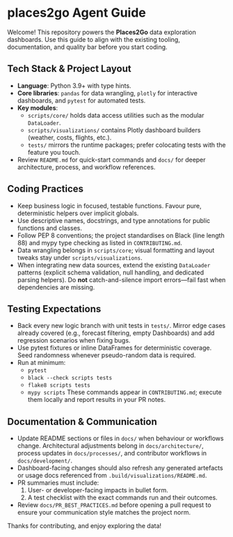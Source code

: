 # places2go Agent Guide

Welcome! This repository powers the **Places2Go** data exploration dashboards. Use this guide to align with the existing tooling,
documentation, and quality bar before you start coding.

## Tech Stack & Project Layout
- **Language**: Python 3.9+ with type hints.
- **Core libraries**: `pandas` for data wrangling, `plotly` for interactive dashboards, and `pytest` for automated tests.
- **Key modules**:
  - `scripts/core/` holds data access utilities such as the modular `DataLoader`.
  - `scripts/visualizations/` contains Plotly dashboard builders (weather, costs, flights, etc.).
  - `tests/` mirrors the runtime packages; prefer colocating tests with the feature you touch.
- Review `README.md` for quick-start commands and `docs/` for deeper architecture, process, and workflow references.

## Coding Practices
- Keep business logic in focused, testable functions. Favour pure, deterministic helpers over implicit globals.
- Use descriptive names, docstrings, and type annotations for public functions and classes.
- Follow PEP 8 conventions; the project standardises on Black (line length 88) and mypy type checking as listed in `CONTRIBUTING.md`.
- Data wrangling belongs in `scripts/core`; visual formatting and layout tweaks stay under `scripts/visualizations`.
- When integrating new data sources, extend the existing `DataLoader` patterns (explicit schema validation, null handling, and
dedicated parsing helpers). Do **not** catch-and-silence import errors—fail fast when dependencies are missing.

## Testing Expectations
- Back every new logic branch with unit tests in `tests/`. Mirror edge cases already covered (e.g., forecast filtering, empty
Dashboards) and add regression scenarios when fixing bugs.
- Use pytest fixtures or inline DataFrames for deterministic coverage. Seed randomness whenever pseudo-random data is required.
- Run at minimum:
  - `pytest`
  - `black --check scripts tests`
  - `flake8 scripts tests`
  - `mypy scripts`
  These commands appear in `CONTRIBUTING.md`; execute them locally and report results in your PR notes.

## Documentation & Communication
- Update README sections or files in `docs/` when behaviour or workflows change. Architectural adjustments belong in `docs/architecture/`,
process updates in `docs/processes/`, and contributor workflows in `docs/development/`.
- Dashboard-facing changes should also refresh any generated artefacts or usage docs referenced from `.build/visualizations/README.md`.
- PR summaries must include:
  1. User- or developer-facing impacts in bullet form.
  2. A test checklist with the exact commands run and their outcomes.
- Review `docs/PR_BEST_PRACTICES.md` before opening a pull request to ensure your communication style matches the project norm.

Thanks for contributing, and enjoy exploring the data!
